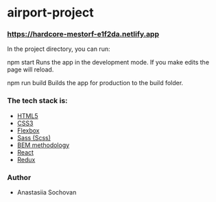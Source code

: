 # airport-project

### https://hardcore-mestorf-e1f2da.netlify.app

In the project directory, you can run:

npm start
Runs the app in the development mode. If you make edits the page will reload.

npm run build
Builds the app for production to the build folder.

### The tech stack is:

- [HTML5](https://en.wikipedia.org/wiki/HTML5)
- [CSS3](https://en.wikipedia.org/wiki/Cascading_Style_Sheets)
- [Flexbox](https://en.wikipedia.org/wiki/CSS_Flexible_Box_Layout)
- [Sass (Scss)](https://sass-lang.com/)
- [BEM methodology](https://en.bem.info/methodology/)
- [React](https://reactjs.org/)
- [Redux](https://redux.js.org/)

### Author

- Anastasiia Sochovan
